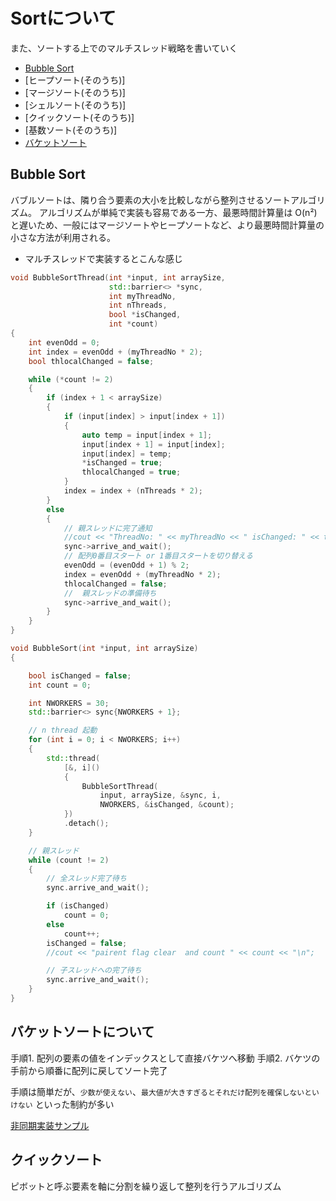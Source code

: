 # Sortについて

また、ソートする上でのマルチスレッド戦略を書いていく

- [Bubble Sort](#Bubble)
- [ヒープソート(そのうち)]
- [マージソート(そのうち)]
- [シェルソート(そのうち)]
- [クイックソート(そのうち)]
- [基数ソート(そのうち)]
- [バケットソート](#Bucket)

## <a name=Bubble>Bubble Sort</a>

バブルソートは、隣り合う要素の大小を比較しながら整列させるソートアルゴリズム。 アルゴリズムが単純で実装も容易である一方、最悪時間計算量は O(n²) と遅いため、一般にはマージソートやヒープソートなど、より最悪時間計算量の小さな方法が利用される。

- マルチスレッドで実装するとこんな感じ

```cpp
void BubbleSortThread(int *input, int arraySize,
                      std::barrier<> *sync,
                      int myThreadNo,
                      int nThreads,
                      bool *isChanged,
                      int *count)
{
    int evenOdd = 0;
    int index = evenOdd + (myThreadNo * 2);
    bool thlocalChanged = false;

    while (*count != 2)
    {
        if (index + 1 < arraySize)
        {
            if (input[index] > input[index + 1])
            {
                auto temp = input[index + 1];
                input[index + 1] = input[index];
                input[index] = temp;
                *isChanged = true;
                thlocalChanged = true;
            }
            index = index + (nThreads * 2);
        }
        else
        {
            // 親スレッドに完了通知
            //cout << "ThreadNo: " << myThreadNo << " isChanged: " << thlocalChanged << "\n";
            sync->arrive_and_wait();
            // 配列0番目スタート or 1番目スタートを切り替える
            evenOdd = (evenOdd + 1) % 2;
            index = evenOdd + (myThreadNo * 2);
            thlocalChanged = false;
            //  親スレッドの準備待ち
            sync->arrive_and_wait();
        }
    }
}

void BubbleSort(int *input, int arraySize)
{

    bool isChanged = false;
    int count = 0;

    int NWORKERS = 30;
    std::barrier<> sync{NWORKERS + 1};

    // n thread 起動
    for (int i = 0; i < NWORKERS; i++)
    {
        std::thread(
            [&, i]()
            {
                BubbleSortThread(
                    input, arraySize, &sync, i,
                    NWORKERS, &isChanged, &count);
            })
            .detach();
    }

    // 親スレッド
    while (count != 2)
    {
        // 全スレッド完了待ち
        sync.arrive_and_wait();

        if (isChanged)
            count = 0;
        else
            count++;
        isChanged = false;
        //cout << "pairent flag clear  and count " << count << "\n";

        // 子スレッドへの完了待ち
        sync.arrive_and_wait();
    }
}
```

## <a name=Bucket>バケットソートについて</a>

手順1. 配列の要素の値をインデックスとして直接バケツへ移動
手順2. バケツの手前から順番に配列に戻してソート完了

手順は簡単だが、`少数が使えない`、`最大値が大きすぎるとそれだけ配列を確保しないといけない`
といった制約が多い

[非同期実装サンプル](https://github.com/puppies-jp/MyUtils/blob/gh-pages/Clang/src/pthread_sort/bucketSort.cpp)

## <a name=Quick>クイックソート</a>

ピボットと呼ぶ要素を軸に分割を繰り返して整列を行うアルゴリズム

```cpp
```
